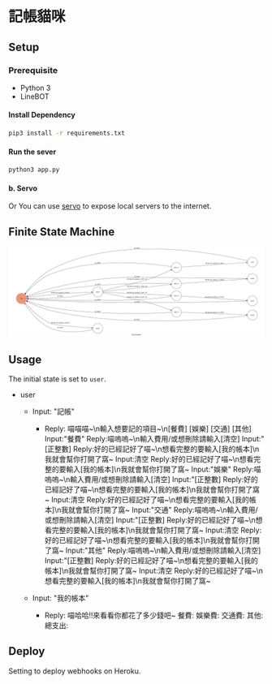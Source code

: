 # 記帳貓咪


## Setup

### Prerequisite
* Python 3
* LineBOT

#### Install Dependency
```sh
pip3 install -r requirements.txt
```



#### Run the sever

```sh
python3 app.py
```

#### b. Servo

Or You can use [servo](http://serveo.net/) to expose local servers to the internet.


## Finite State Machine
![fsm](./fsm.png)

## Usage
The initial state is set to `user`.


* user
	* Input: "記帳"
		* Reply: 喵喵喵~\n輸入想要記的項目~\n[餐費]  [娛樂]  [交通]  [其他]
			Input:"餐費"
				Reply:喵嗚嗚~\n輸入費用/或想刪除請輸入[清空]
					Input:"[正整數]
						Reply:好的已經記好了喵~\n想看完整的要輸入[我的帳本]\n我就會幫你打開了窩~
					Input:清空
						Reply:好的已經記好了喵~\n想看完整的要輸入[我的帳本]\n我就會幫你打開了窩~
			Input:"娛樂"
				Reply:喵嗚嗚~\n輸入費用/或想刪除請輸入[清空]
					Input:"[正整數]
						Reply:好的已經記好了喵~\n想看完整的要輸入[我的帳本]\n我就會幫你打開了窩~
					Input:清空
						Reply:好的已經記好了喵~\n想看完整的要輸入[我的帳本]\n我就會幫你打開了窩~
			Input:"交通"
				Reply:喵嗚嗚~\n輸入費用/或想刪除請輸入[清空]
					Input:"[正整數]
						Reply:好的已經記好了喵~\n想看完整的要輸入[我的帳本]\n我就會幫你打開了窩~
					Input:清空
						Reply:好的已經記好了喵~\n想看完整的要輸入[我的帳本]\n我就會幫你打開了窩~
			Input:"其他"
				Reply:喵嗚嗚~\n輸入費用/或想刪除請輸入[清空]
					Input:"[正整數]
						Reply:好的已經記好了喵~\n想看完整的要輸入[我的帳本]\n我就會幫你打開了窩~
					Input:清空
						Reply:好的已經記好了喵~\n想看完整的要輸入[我的帳本]\n我就會幫你打開了窩~
						
					

	* Input: "我的帳本"
		* Reply: 
		喵哈哈!!來看看你都花了多少錢吧~
		餐費:
		娛樂費:
		交通費:
		其他:
		總支出:

## Deploy
Setting to deploy webhooks on Heroku.




